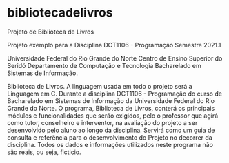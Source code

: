 # bibliotecadelivros
Projeto de Biblioteca de Livros

Projeto exemplo para a Disciplina DCT1106 - Programação Semestre 2021.1

Universidade Federal do Rio Grande do Norte 
Centro de Ensino Superior do Seridó 
Departamento de Computação e Tecnologia Bacharelado em Sistemas de Informação.

Biblioteca de Livros.
A linguagem usada em todo o projeto será a Linguagem em C. Durante a disciplina DCT1106 - Programação do curso de Bacharelado em Sistemas de Informação da Universidade Federal do Rio Grande do Norte. O programa, Biblioteca de Livros, conterá os principais módulos e funcionalidades que serão exigidos, pelo o professor que agirá como tutor, conselheiro e interventor, na avaliação do projeto a ser desenvolvido pelo aluno ao longo da disciplina. Servirá como um guia de consulta e referência para o desenvolvimento do Projeto no decorrer da disciplina. Todos os dados e informações utilizados neste programa não são reais, ou seja, ficticio.

